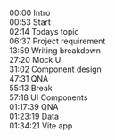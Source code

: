 00:00 Intro  
00:53 Start  
02:14 Todays topic  
06:37 Project requirement  
13:59 Writing breakdown  
27:20 Mock UI  
31:02 Component design  
47:31 QNA  
55:13 Break  
57:18 UI Components  
01:17:39 QNA  
01:23:19 Data  
01:34:21 Vite app
